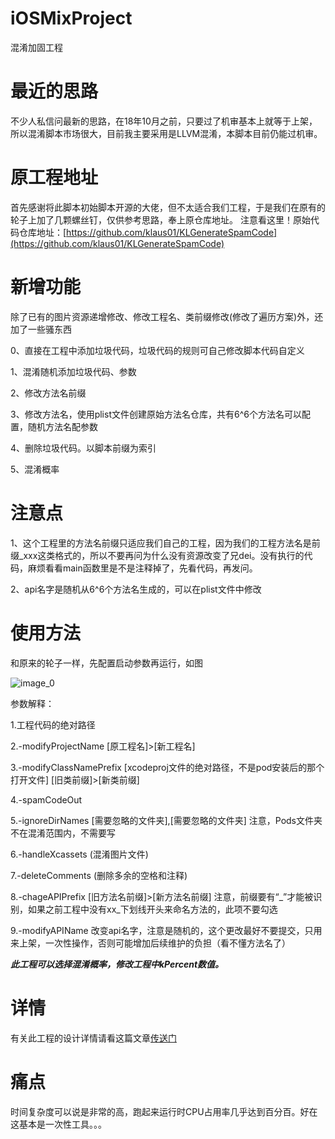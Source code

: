# iOSMixProject
混淆加固工程

# 最近的思路
不少人私信问最新的思路，在18年10月之前，只要过了机审基本上就等于上架，所以混淆脚本市场很大，目前我主要采用是LLVM混淆，本脚本目前仍能过机审。

# 原工程地址
首先感谢将此脚本初始脚本开源的大佬，但不太适合我们工程，于是我们在原有的轮子上加了几颗螺丝钉，仅供参考思路，奉上原仓库地址。
注意看这里！原始代码仓库地址：[https://github.com/klaus01/KLGenerateSpamCode](https://github.com/klaus01/KLGenerateSpamCode)

# 新增功能
除了已有的图片资源递增修改、修改工程名、类前缀修改(修改了遍历方案)外，还加了一些骚东西

0、直接在工程中添加垃圾代码，垃圾代码的规则可自己修改脚本代码自定义

1、混淆随机添加垃圾代码、参数

2、修改方法名前缀

3、修改方法名，使用plist文件创建原始方法名仓库，共有6^6个方法名可以配置，随机方法名配参数

4、删除垃圾代码。以脚本前缀为索引

5、混淆概率

# 注意点

1、这个工程里的方法名前缀只适应我们自己的工程，因为我们的工程方法名是前缀_xxx这类格式的，所以不要再问为什么没有资源改变了兄dei。没有执行的代码，麻烦看看main函数里是不是注释掉了，先看代码，再发问。

2、api名字是随机从6^6个方法名生成的，可以在plist文件中修改

# 使用方法

和原来的轮子一样，先配置启动参数再运行，如图

![image_0](http://puioc6h3a.bkt.clouddn.com/E02D60A5-1DA2-46A9-B759-AB29AEE7C096.png)

参数解释：

1.工程代码的绝对路径

2.-modifyProjectName [原工程名]>[新工程名]

3.-modifyClassNamePrefix [xcodeproj文件的绝对路径，不是pod安装后的那个打开文件] [旧类前缀]>[新类前缀]

4.-spamCodeOut

5.-ignoreDirNames [需要忽略的文件夹],[需要忽略的文件夹]             注意，Pods文件夹不在混淆范围内，不需要写

6.-handleXcassets              (混淆图片文件)

7.-deleteComments             (删除多余的空格和注释)

8.-chageAPIPrefix [旧方法名前缀]>[新方法名前缀]              注意，前缀要有“_”才能被识别，如果之前工程中没有xx_下划线开头来命名方法的，此项不要勾选

9.-modifyAPIName         改变api名字，注意是随机的，这个更改最好不要提交，只用来上架，一次性操作，否则可能增加后续维护的负担（看不懂方法名了）

***此工程可以选择混淆概率，修改工程中kPercent数值。***

# 详情
有关此工程的设计详情请看这篇文章[传送门](http://www.imyuyang.com/2018/02/15/iOS%E9%A9%AC%E7%94%B2%E5%8C%85%E6%B7%B7%E6%B7%86%E6%96%B9%E6%A1%88/)

# 痛点
时间复杂度可以说是非常的高，跑起来运行时CPU占用率几乎达到百分百。好在这基本是一次性工具。。。

